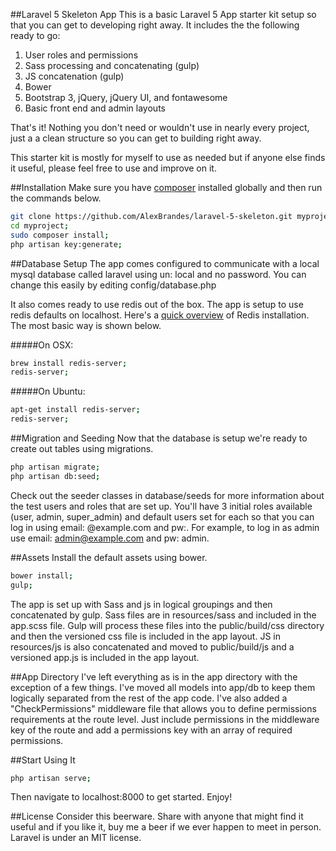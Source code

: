 ##Laravel 5 Skeleton App
This is a basic Laravel 5 App starter kit setup so that you can get to developing right away. It includes the the following ready to go: 

1. User roles and permissions
2. Sass processing and concatenating (gulp)
3. JS concatenation (gulp)
4. Bower
5. Bootstrap 3, jQuery, jQuery UI, and fontawesome 
6. Basic front end and admin layouts

That's it! Nothing you don't need or wouldn't use in nearly every project, just a a clean structure so you can get to building right away.

This starter kit is mostly for myself to use as needed but if anyone else finds it useful, please feel free to use and improve on it. 

##Installation
Make sure you have [composer](https://getcomposer.org/doc/00-intro.md) installed globally and then run the commands below. 
```bash
git clone https://github.com/AlexBrandes/laravel-5-skeleton.git myproject;
cd myproject;
sudo composer install;
php artisan key:generate;
```

##Database Setup
The app comes configured to communicate with a local mysql database called laravel using un: local and no password. You can change this easily by editing config/database.php

It also comes ready to use redis out of the box. The app is setup to use redis defaults on localhost. Here's a [quick overview](http://redis.io/topics/quickstart) of Redis installation. The most basic way is shown below.

#####On OSX:
```bash
brew install redis-server; 
redis-server;
```
#####On Ubuntu:
```bash
apt-get install redis-server;
redis-server;
```

##Migration and Seeding
Now that the database is setup we're ready to create out tables using migrations. 
```bash
php artisan migrate;
php artisan db:seed;
```

Check out the seeder classes in database/seeds for more information about the test users and roles that are set up. You'll have 3 initial roles available (user, admin, super_admin) and default users set for each so that you can log in using email: <role>@example.com and pw:<role>. For example, to log in as admin use email: admin@example.com and pw: admin.

##Assets
Install the default assets using bower.
```bash
bower install;
gulp;
```
The app is set up with Sass and js in logical groupings and then concatenated by gulp. Sass files are in resources/sass and included in the app.scss file. Gulp will process these files into the public/build/css directory and then the versioned css file is included in the app layout. JS in resources/js is also concatenated and moved to public/build/js and a versioned app.js is included in the app layout. 

##App Directory
I've left everything as is in the app directory with the exception of a few things. I've moved all models into app/db to keep them logically separated from the rest of the app code. I've also added a "CheckPermissions" middleware file that allows you to define permissions requirements at the route level. Just include permissions in the middleware key of the route and add a permissions key with an array of required permissions.

##Start Using It
```bash
php artisan serve;
```
Then navigate to localhost:8000 to get started. Enjoy!

##License
Consider this beerware. Share with anyone that might find it useful and if you like it, buy me a beer if we ever happen to meet in person. Laravel is under an MIT license. 
